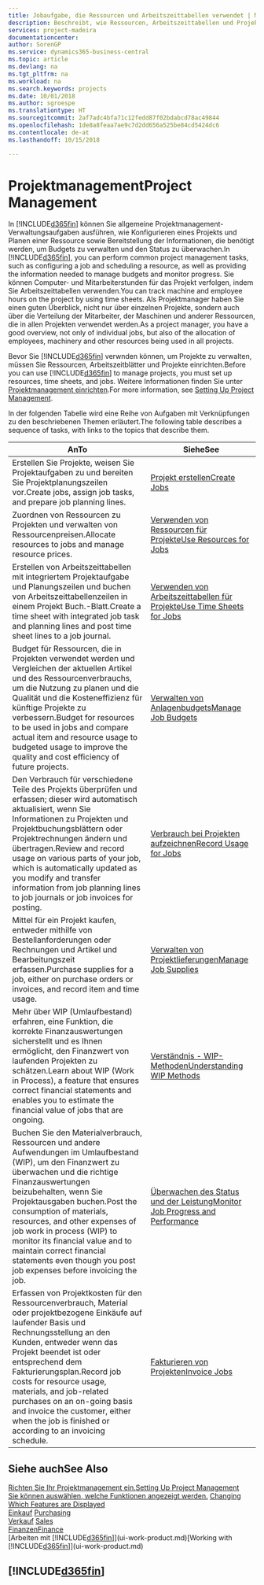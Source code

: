 ```yaml
---
title: Jobaufgabe, die Ressourcen und Arbeitszeittabellen verwendet | Microsoft Docs
description: Beschreibt, wie Ressourcen, Arbeitszeittabellen und Projekte genutzt werden, um Projekte zu verwalten.
services: project-madeira
documentationcenter: 
author: SorenGP
ms.service: dynamics365-business-central
ms.topic: article
ms.devlang: na
ms.tgt_pltfrm: na
ms.workload: na
ms.search.keywords: projects
ms.date: 10/01/2018
ms.author: sgroespe
ms.translationtype: HT
ms.sourcegitcommit: 2af7adc4bfa71c12fedd87f02bdabcd78ac49844
ms.openlocfilehash: 1de8a8feaa7ae9c7d2dd656a525be84cd5424dc6
ms.contentlocale: de-at
ms.lasthandoff: 10/15/2018

---
```

# <a name="project-management"></a><span data-ttu-id="15caf-103">Projektmanagement</span><span class="sxs-lookup"><span data-stu-id="15caf-103">Project Management</span></span>
<span data-ttu-id="15caf-104">In [!INCLUDE[d365fin](includes/d365fin_md.md)] können Sie allgemeine Projektmanagement-Verwaltungsaufgaben ausführen, wie Konfigurieren eines Projekts und Planen einer Ressource sowie Bereitstellung der Informationen, die benötigt werden, um Budgets zu verwalten und den Status zu überwachen.</span><span class="sxs-lookup"><span data-stu-id="15caf-104">In [!INCLUDE[d365fin](includes/d365fin_md.md)], you can perform common project management tasks, such as configuring a job and scheduling a resource, as well as providing the information needed to manage budgets and monitor progress.</span></span> <span data-ttu-id="15caf-105">Sie können Computer- und Mitarbeiterstunden für das Projekt verfolgen, indem Sie Arbeitszeittabellen verwenden.</span><span class="sxs-lookup"><span data-stu-id="15caf-105">You can track machine and employee hours on the project by using time sheets.</span></span> <span data-ttu-id="15caf-106">Als Projektmanager haben Sie einen guten Überblick, nicht nur über einzelnen Projekte, sondern auch über die Verteilung der Mitarbeiter, der Maschinen und anderer Ressourcen, die in allen Projekten verwendet werden.</span><span class="sxs-lookup"><span data-stu-id="15caf-106">As a project manager, you have a good overview, not only of individual jobs, but also of the allocation of employees, machinery and other resources being used in all projects.</span></span>

<span data-ttu-id="15caf-107">Bevor Sie [!INCLUDE[d365fin](includes/d365fin_md.md)] verwnden können, um Projekte zu verwalten, müssen Sie Ressourcen, Arbeitszeitblätter und Projekte einrichten.</span><span class="sxs-lookup"><span data-stu-id="15caf-107">Before you can use [!INCLUDE[d365fin](includes/d365fin_md.md)] to manage projects, you must set up resources, time sheets, and jobs.</span></span> <span data-ttu-id="15caf-108">Weitere Informationen finden Sie unter [Projektmanagement einrichten](projects-setup-projects.md).</span><span class="sxs-lookup"><span data-stu-id="15caf-108">For more information, see [Setting Up Project Management](projects-setup-projects.md).</span></span>  

<span data-ttu-id="15caf-109">In der folgenden Tabelle wird eine Reihe von Aufgaben mit Verknüpfungen zu den beschriebenen Themen erläutert.</span><span class="sxs-lookup"><span data-stu-id="15caf-109">The following table describes a sequence of tasks, with links to the topics that describe them.</span></span>

| <span data-ttu-id="15caf-110">An</span><span class="sxs-lookup"><span data-stu-id="15caf-110">To</span></span> | <span data-ttu-id="15caf-111">Siehe</span><span class="sxs-lookup"><span data-stu-id="15caf-111">See</span></span> |
| --- | --- |
| <span data-ttu-id="15caf-112">Erstellen Sie Projekte, weisen Sie Projektaufgaben zu und bereiten Sie Projektplanungszeilen vor.</span><span class="sxs-lookup"><span data-stu-id="15caf-112">Create jobs, assign job tasks, and prepare job planning lines.</span></span> |[<span data-ttu-id="15caf-113">Projekt erstellen</span><span class="sxs-lookup"><span data-stu-id="15caf-113">Create Jobs</span></span>](projects-how-create-jobs.md) |
| <span data-ttu-id="15caf-114">Zuordnen von Ressourcen zu Projekten und verwalten von Ressourcenpreisen.</span><span class="sxs-lookup"><span data-stu-id="15caf-114">Allocate resources to jobs and manage resource prices.</span></span> |[<span data-ttu-id="15caf-115">Verwenden von Ressourcen für Projekte</span><span class="sxs-lookup"><span data-stu-id="15caf-115">Use Resources for Jobs</span></span>](projects-how-use-resources.md) |
| <span data-ttu-id="15caf-116">Erstellen von Arbeitszeittabellen mit integriertem Projektaufgabe und Planungszeilen und buchen von Arbeitszeittabellenzeilen in einem Projekt Buch.-Blatt.</span><span class="sxs-lookup"><span data-stu-id="15caf-116">Create a time sheet with integrated job task and planning lines and post time sheet lines to a job journal.</span></span> |[<span data-ttu-id="15caf-117">Verwenden von Arbeitszeittabellen für Projekte</span><span class="sxs-lookup"><span data-stu-id="15caf-117">Use Time Sheets for Jobs</span></span>](projects-how-use-time-sheets.md) |
| <span data-ttu-id="15caf-118">Budget für Ressourcen, die in Projekten verwendet werden und Vergleichen der aktuellen Artikel und des Ressourcenverbrauchs, um die Nutzung zu planen und die Qualität und die Kosteneffizienz für künftige Projekte zu verbessern.</span><span class="sxs-lookup"><span data-stu-id="15caf-118">Budget for resources to be used in jobs and compare actual item and resource usage to budgeted usage to improve the quality and cost efficiency of future projects.</span></span> |[<span data-ttu-id="15caf-119">Verwalten von Anlagenbudgets</span><span class="sxs-lookup"><span data-stu-id="15caf-119">Manage Job Budgets</span></span>](projects-how-manage-budgets.md) |
| <span data-ttu-id="15caf-120">Den Verbrauch für verschiedene Teile des Projekts überprüfen und erfassen; dieser wird automatisch aktualisiert, wenn Sie Informationen zu Projekten und Projektbuchungsblättern oder Projektrechnungen ändern und übertragen.</span><span class="sxs-lookup"><span data-stu-id="15caf-120">Review and record usage on various parts of your job, which is automatically updated as you modify and transfer information from job planning lines to job journals or job invoices for posting.</span></span> |[<span data-ttu-id="15caf-121">Verbrauch bei Projekten aufzeichnen</span><span class="sxs-lookup"><span data-stu-id="15caf-121">Record Usage for Jobs</span></span>](projects-how-record-job-usage.md) |
| <span data-ttu-id="15caf-122">Mittel für ein Projekt kaufen, entweder mithilfe von Bestellanforderungen oder Rechnungen und Artikel und Bearbeitungszeit erfassen.</span><span class="sxs-lookup"><span data-stu-id="15caf-122">Purchase supplies for a job, either on purchase orders or invoices, and record item and time usage.</span></span> |[<span data-ttu-id="15caf-123">Verwalten von Projektlieferungen</span><span class="sxs-lookup"><span data-stu-id="15caf-123">Manage Job Supplies</span></span>](projects-how-manage-project-supplies.md) |
| <span data-ttu-id="15caf-124">Mehr über WIP (Umlaufbestand) erfahren, eine Funktion, die korrekte Finanzauswertungen sicherstellt und es Ihnen ermöglicht, den Finanzwert von laufenden Projekten zu schätzen.</span><span class="sxs-lookup"><span data-stu-id="15caf-124">Learn about WIP (Work in Process), a feature that ensures correct financial statements and enables you to estimate the financial value of jobs that are ongoing.</span></span> |[<span data-ttu-id="15caf-125">Verständnis - WIP-Methoden</span><span class="sxs-lookup"><span data-stu-id="15caf-125">Understanding WIP Methods</span></span>](projects-understanding-wip.md) |
| <span data-ttu-id="15caf-126">Buchen Sie den Materialverbrauch, Ressourcen und andere Aufwendungen im Umlaufbestand (WIP), um den Finanzwert zu überwachen und die richtige Finanzauswertungen beizubehalten, wenn Sie Projektausgaben buchen.</span><span class="sxs-lookup"><span data-stu-id="15caf-126">Post the consumption of materials, resources, and other expenses of job work in process (WIP) to monitor its financial value and to maintain correct financial statements even though you post job expenses before invoicing the job.</span></span> |[<span data-ttu-id="15caf-127">Überwachen des Status und der Leistung</span><span class="sxs-lookup"><span data-stu-id="15caf-127">Monitor Job Progress and Performance</span></span>](projects-how-monitor-progress-performance.md) |
| <span data-ttu-id="15caf-128">Erfassen von Projektkosten für den Ressourcenverbrauch, Material oder projektbezogene Einkäufe auf laufender Basis und Rechnungsstellung an den Kunden, entweder wenn das Projekt beendet ist oder entsprechend dem Fakturierungsplan.</span><span class="sxs-lookup"><span data-stu-id="15caf-128">Record job costs for resource usage, materials, and job-related purchases on an on-going basis and invoice the customer, either when the job is finished or according to an invoicing schedule.</span></span> |[<span data-ttu-id="15caf-129">Fakturieren von Projekten</span><span class="sxs-lookup"><span data-stu-id="15caf-129">Invoice Jobs</span></span>](projects-how-invoice-jobs.md) |

## <a name="see-also"></a><span data-ttu-id="15caf-130">Siehe auch</span><span class="sxs-lookup"><span data-stu-id="15caf-130">See Also</span></span>
[<span data-ttu-id="15caf-131">Richten Sie Ihr Projektmanagement ein.</span><span class="sxs-lookup"><span data-stu-id="15caf-131">Setting Up Project Management</span></span>](projects-setup-projects.md)  
<span data-ttu-id="15caf-132">[Sie können auswählen, welche Funktionen angezeigt werden.](ui-experiences.md)    </span><span class="sxs-lookup"><span data-stu-id="15caf-132">[Changing Which Features are Displayed](ui-experiences.md)    </span></span>  
<span data-ttu-id="15caf-133">[Einkauf](purchasing-manage-purchasing.md)       </span><span class="sxs-lookup"><span data-stu-id="15caf-133">[Purchasing](purchasing-manage-purchasing.md)       </span></span>  
<span data-ttu-id="15caf-134">[Verkauf](sales-manage-sales.md)  </span><span class="sxs-lookup"><span data-stu-id="15caf-134">[Sales](sales-manage-sales.md)  </span></span>  
[<span data-ttu-id="15caf-135">Finanzen</span><span class="sxs-lookup"><span data-stu-id="15caf-135">Finance</span></span>](finance.md)  
<span data-ttu-id="15caf-136">[Arbeiten mit [!INCLUDE[d365fin](includes/d365fin_md.md)]](ui-work-product.md)</span><span class="sxs-lookup"><span data-stu-id="15caf-136">[Working with [!INCLUDE[d365fin](includes/d365fin_md.md)]](ui-work-product.md)</span></span>  

## [!INCLUDE[d365fin](includes/free_trial_md.md)]  
 

